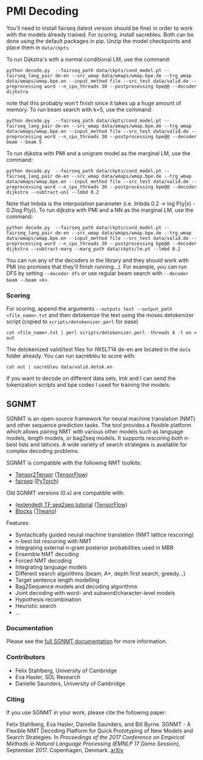 # PMI Decoding
 You'll need to install fairseq (latest version should be fine) in order to work with the models already trained. For scoring, install sacrebleu. Both can be done using the default packages in pip.
 Unzip the model checkpoints and place them in `data/ckpts` 

 To run Dijkstra's with a normal conditional LM, use the command:

 ```
 python decode.py  --fairseq_path data/ckpts/cond_model.pt --fairseq_lang_pair de-en --src_wmap data/wmaps/wmap.bpe.de --trg_wmap data/wmaps/wmap.bpe.en --input_method file --src_test data/valid.de --preprocessing word --n_cpu_threads 30 --postprocessing bpe@@ --decoder dijkstra 
 ```
 note that this probably won't finish since it takes up a huge amount of memory. To run beam search with k=5, use the command: 
 
 ```
 python decode.py  --fairseq_path data/ckpts/cond_model.pt --fairseq_lang_pair de-en --src_wmap data/wmaps/wmap.bpe.de --trg_wmap data/wmaps/wmap.bpe.en --input_method file --src_test data/valid.de --preprocessing word --n_cpu_threads 30 --postprocessing bpe@@ --decoder beam --beam 5 
 ```

To run dijkstra with PMI and a unigram model as the marginal LM, use the command:
 ```
 python decode.py  --fairseq_path data/ckpts/cond_model.pt --fairseq_lang_pair de-en --src_wmap data/wmaps/wmap.bpe.de --trg_wmap data/wmaps/wmap.bpe.en --input_method file --src_test data/valid.de --preprocessing word --n_cpu_threads 30 --postprocessing bpe@@ --decoder dijkstra --subtract-uni --lmbd 0.2
 ```

 Note that lmbda is the interpolation parameter (i.e. lmbda 0.2 -> log P(y|x) - 0.2log P(y)). To run dijkstra with PMI and a NN as the marginal LM, use the command:

 ```
 python decode.py  --fairseq_path data/ckpts/cond_model.pt --fairseq_lang_pair de-en --src_wmap data/wmaps/wmap.bpe.de --trg_wmap data/wmaps/wmap.bpe.en --input_method file --src_test data/valid.de --preprocessing word --n_cpu_threads 30 --postprocessing bpe@@ --decoder dijkstra --subtract-marg --marg_path data/ckpts/lm.pt --lmbd 0.2
 ```

You can run any of the decoders in the library and they should work with PMI (no promises that they'll finish running...). For example, you can run DFS by setting `--decoder dfs` or use regular beam search with `--decoder beam --beam <k>`.

### Scoring
 For scoring, append the arguments `--outputs text --output_path <file_name>.txt` and then detokenize the text using the moses detokenizer script (copied to `scripts/detokenizer.perl` for ease)

 ```
 cat <file_name>.txt | perl scripts/detokenizer.perl -threads 8 -l en > out
 ```

 The detokenized valid/test files for IWSLT14 de-en are located in the `data` folder already. You can run sacrebleu to score with:

 ```
 cat out | sacrebleu data/valid.detok.en
 ```

 If you want to decode on different data sets, lmk and I can send the tokenization scripts and bpe codes I used for training the models.

## SGNMT


SGNMT is an open-source framework for neural machine translation (NMT) and other sequence prediction
tasks. The tool provides a flexible platform which allows pairing NMT with various other models such 
as language models, length models, or bag2seq models. It supports rescoring both n-best lists and lattices.
A wide variety of search strategies is available for complex decoding problems. 

SGNMT is compatible with the following NMT toolkits:

-  [Tensor2Tensor](https://github.com/tensorflow/tensor2tensor) ([TensorFlow](https://www.tensorflow.org/))
-  [fairseq](https://github.com/pytorch/fairseq) ([PyTorch](https://pytorch.org/))

Old SGNMT versions (0.x) are compatible with:

- [(extended) TF seq2seq tutorial](https://github.com/ehasler/tensorflow) ([TensorFlow](https://www.tensorflow.org/))
- [Blocks](http://blocks.readthedocs.io/en/latest/) ([Theano](http://deeplearning.net/software/theano/))


Features:

- Syntactically guided neural machine translation (NMT lattice rescoring)
- n-best list rescoring with NMT
- Integrating external n-gram posterior probabilities used in MBR
- Ensemble NMT decoding
- Forced NMT decoding
- Integrating language models
- Different search algorithms (beam, A\*, depth first search, greedy...)
- Target sentence length modelling
- Bag2Sequence models and decoding algorithms
- Joint decoding with word- and subword/character-level models
- Hypothesis recombination
- Heuristic search
- ...

### Documentation

Please see the [full SGNMT documentation](http://ucam-smt.github.io/sgnmt/html/) for more information.

### Contributors

- Felix Stahlberg, University of Cambridge
- Eva Hasler, SDL Research
- Danielle Saunders, University of Cambridge

### Citing

If you use SGNMT in your work, please cite the following paper:

Felix Stahlberg, Eva Hasler, Danielle Saunders, and Bill Byrne.
SGNMT - A Flexible NMT Decoding Platform for Quick Prototyping of New Models and Search Strategies.
In *Proceedings of the 2017 Conference on Empirical Methods in Natural Language Processing (EMNLP 17 Demo Session)*, September 2017. Copenhagen, Denmark.
[arXiv](https://arxiv.org/abs/1707.06885)


